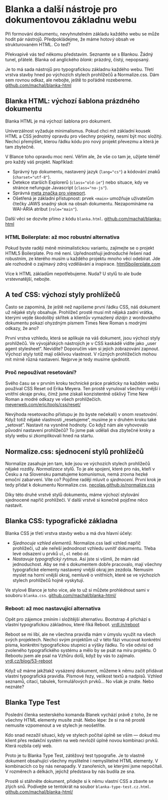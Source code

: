# Blanka a další nástroje pro dokumentovou základnu webu

Při formování dokumentu, nevyhnutelném základu každého webu se může hodit pár nástrojů. Předpokládejme, že máme hotový obsah ve strukturovaném HTML. Co teď?

Překvapivě vás teď někomu představím. Seznamte se s Blankou. Žádný tunel, přátelé. Blanka od anglického *blank*: prázdný, čistý, nepopsaný. 

Je to má sada nástrojů pro typografickou základnu každého webu. Třetí vrstva stavby hned po výchozích stylech prohlížečů a Normalize.css. Dám sem rovnou odkaz, ale nebojte, ještě to pořádně rozebereme. [github.com/machal/blanka-html](https://github.com/machal/blanka-html)

## Blanka HTML: výchozí šablona prázdného dokumentu

Blanka HTML je má výchozí šablona pro dokument.

Univerzálnost vyžaduje minimalismus. Pokud chci mít základní kousek HTML a CSS jednotný opravdu pro všechny projekty, nesmí být moc složitý. Nechci přemýšlet, kterou řádku kódu pro nový projekt převezmu a která je tam zbytečně. 

V Blance toho opravdu moc není. Věřím ale, že vše co tam je, užijete téměř pro každý váš projekt. Například:

- Správný typ dokumentu, nastavený jazyk (`lang="cs"`) a kódování znaků (`charset="utf-8"`).
- Detekce starších Explorerů (`class="old-ie"`) nebo situace, kdy ve stránce nefunguje Javascript (`class="no-js"`).
- Správná [meta značka pro viewport](viewport-meta.md).
- Ošetřená je základní přístupnost: prvek `<main>` umožňuje uživatelům čtečky JAWS snadný skok na obsah dokumentu. Nezapomínáme na WAI-ARIA atribut (`role="main"`). 

Další věci se dozvíte přímo z kódu `blanka.html`. [github.com/machal/blanka-html](https://github.com/machal/blanka-html/blob/master/blanka.html)

### HTML Boilerplate: až moc robustní alternativa

Pokud byste raději méně minimalistickou variantu, zajímejte se o projekt HTML5 Boilerplate. Pro mě není. Upřednostňuji jednoduché řešení nad robustním, ze kterého musím u každého projektu mnoho věcí odebírat. Jde ale rozhodně o zajímavý zdroj vzdělávání a inspirace. [html5boilerplate.com](https://html5boilerplate.com)

Více k HTML základům nepotřebujeme. Nuda? U stylů to ale bude vrstevnatější, nebojte.

## A teď CSS: výchozí styly prohlížečů

Často se zapomíná, že ještě než napíšeme první řádku CSS, náš dokument už nějaké styly obsahuje. Prohlížeč prostě musí mít nějaká zadní vrátka, kterými vejde škodolibý skřítek a klientův vymazlený *dizájn* z wordovského dokumentu pokazí ohyzdným písmem Times New Roman s modrými odkazy, že ano? 

První vrstva vzhledu, která se aplikuje na váš dokument, jsou výchozí styly prohlížečů. Ve vývojářských nástrojích je v CSS kaskádě vidíte jako „user agent stylesheet“. Nevidíte? Doporučím vám si jejich zobrazování zapnout. Výchozí styly totiž mají ošklivou vlastnost. V různých prohlížečích mohou mít mírně různá nastavení. Nejprve je tedy musíme sjednotit.

### Proč nepoužívat resetování?

Svého času se v prvním kroku technické práce prakticky na každém webu používal CSS Reset od Erika Meyera. Ten prostě vynuloval všechny vnější i vnitřní okraje prvku, čímž jsme získali konzistentně ošklivý Time New Roman a modré odkazy ve všech prohlížečích. [meyerweb.com/eric/tools/css/reset/](http://meyerweb.com/eric/tools/css/reset/)

Nevýhoda resetovacího přístupu je (to byste nečekali) v onom *resetování*. Když totiž nějaké vlastnosti „resetujeme“, musíme je v druhém kroku také „setovat“. Nastavit na vysněné hodnoty. Co když nám ale vyhovovalo původní nastavení prohlížečů? To jsme pak udělali dva zbytečné kroky a styly webu si zkomplikovali hned na startu.

## Normalize.css: sjednocení stylů prohlížečů

Normalize zasahuje jen tam, kde jsou ve výchozích stylech prohlížečů nějaké rozdíly. *Normalizace* stylů. To je ale spojení, které pro nás, kteří v Česku a na Slovensku pamatujeme komunismus, nemá zrovna hezké emoční zabarvení. Víte co? Pojďme raději mluvit o *sjednocení*. První krok je tedy přidat k dokumentu Normalize.css. [necolas.github.io/normalize.css](https://necolas.github.io/normalize.css/)

Díky této druhé vrstvě stylů dokumentu, máme výchozí stylování sjednocené napříč prohlížeči. V další vrstvě si konečně pojďme něco nastavit.

## Blanka CSS: typografické základna

Blanka CSS je třetí vrstva stavby webu a má dva hlavní účely:

- *Sjednocuje vzhled elementů*. Normalize.css ladí vzhled napříč prohlížeči, už ale neřeší jednodnost vzhledu uvnitř dokumentu. Třeba levé odsazení u prvků `ul`, `ol` nebo `dd`. 
- *Nastavuje typografický rytmus*. Asi jste si všimli, že mám rád jednoduchost. Aby se mě s dokumentem dobře pracovalo, mají všechny typografické elementy nastavený vnější okraj jen zezdola. Nemusím myslet na horní vnější okraj, nemluvě o vnitřních, které se ve výchozích stylech prohlížečů hojně vyskytují. 

Ve stylové Blance je toho více, ale to už si můžete prohlédnout sami v souboru `blanka.css`. [github.com/machal/blanka-html/](https://github.com/machal/blanka-html/blob/master/blanka.css)

### Reboot: až moc nastavující alternativa

Opět pro zájemce zmíním i složitější alternativu. Bootstrap 4 přichází s vlastní typografickou základnou, které říká Reboot. [vrdl.in/reboot](https://v4-alpha.getbootstrap.com/content/reboot/)

Reboot se mi líbí, ale ne všechna pravidla mám v úmyslu využít na všech svých projektech. Nechci svým projektům už v této fázi vnucovat konkrétní písma, konkrétní typografickou stupnici a výšky řádku. To vše odvisí od zvoleného typografického systému a mělo by se psát na míru projektu. O Rebootu jsem ale psal na Vzhůru dolů, když by vás to zajímalo. [vrdl.cz/blog/53-reboot](http://www.vzhurudolu.cz/blog/53-reboot)

Když už máme jakžtakž vysázený dokument, můžeme k němu začít přidávat vlastní typografická pravidla. Písmové řezy, velikost textů a nadpisů. Vzhled seznamů, citací, tabulek, formulářových prvků… No však je znáte. Nebo neznáte?

## Blanka Type Test

Poslední členka sesterského komanda Blanek vychází právě z toho, že ne všechny HTML elementy musíte znát. Nebo lépe: že si na ně prostě nemusíte vzpomenout a ve stylech je neošetříte.

Kdo snad nezažil situaci, kdy ve stylech počítal úplně se vším — dokud mu klient přes redakční systém na web nevložil úplně novou kombinaci prvků. Která rozbila celý web.

Proto je tu Blanka Type Test, zátěžový test typografie. Je to vlastně dokument obsahující všechny myslitelné i nemyslitelné HTML elementy. V kombinacích co by nás nenapadly. V zanořeních, se kterými jsme nepočítali. V rozměrech a délkách, jejichž představa by nás budila ze sna.

Prostě si stáhněte dokument, přidejte si k němu vlastní CSS a zbavte se zlých snů. Podívejte se tentokrát na soubor `blanka-type-test.cz.html`. [github.com/machal/blanka-html/](https://github.com/machal/blanka-html/blob/master/blanka-type-test.cz.html)


